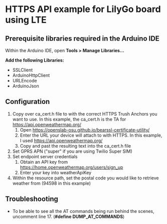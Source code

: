 # HTTPS API example for LilyGo board using LTE

## Prerequisite libraries required in the Arduino IDE
Within the Arduino IDE, open **Tools > Manage Libraries...**

**Add the following Libraries:**
* SSLClient
* ArduinoHttpClient
* URLEncode
* ArduinoJson

## Configuration

 1. Copy over ca_cert.h file to with the correct HTTPS Trush Anchors you want to use.  In this example, the ca_cert.h is the TA for https://api.openweathermap.org/
    1. Open https://openslab-osu.github.io/bearssl-certificate-utility/
    2. Enter the URL your device will attach to with HTTPS.  In this example, I used https://api.openweathermap.org/
    3. Copy and past the resulting text into the ca_cert.h file
 2. Set GPRS APN ("super" if you are using Twilio Super SIM)
 3. Set endpoint server credentials
    1. Obtain an API key from https://home.openweathermap.org/users/sign_up
    2. Enter your key into weatherApiKey
 4. Within the resource path, set the postal code you would like to retrieve weather from (94598 in this example)

## Troubleshooting
* To be able to see all the AT commands being run behind the scenes, uncomment line 17. (**#define DUMP_AT_COMMANDS**)
